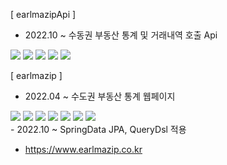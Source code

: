 [ earlmazipApi ]
- 2022.10 ~ 수동권 부동산 통계 및 거래내역 호출 Api
<div>
  <img src="https://img.shields.io/badge/Java-007396?style=flat-square&amp;logo=Java&amp;logoColor=white">
  <img src="https://img.shields.io/badge/Spring Boot-6DB33F?style=flat-square&amp;logo=Spring Boot&amp;logoColor=white">
  <img src="https://img.shields.io/badge/Gradle-02383A?style=flat-square&amp;logo=Gradle&amp;logoColor=white">
  <img src="https://img.shields.io/badge/JPA-007396?style=flat-square&amp;logo=Java&amp;logoColor=white">
	<img src="https://img.shields.io/badge/Querydsl-007396?style=flat-square&amp;logo=Java&amp;logoColor=white">
</div>

[ earlmazip ]
- 2022.04 ~ 수도권 부동산 통계 웹페이지
<div>
  <img src="https://img.shields.io/badge/Java-007396?style=flat-square&amp;logo=Java&amp;logoColor=white">
  <img src="https://img.shields.io/badge/Spring Boot-6DB33F?style=flat-square&amp;logo=Spring Boot&amp;logoColor=white">
  <img src="https://img.shields.io/badge/Gradle-02383A?style=flat-square&amp;logo=Gradle&amp;logoColor=white">
  <img src="https://img.shields.io/badge/JPA-007396?style=flat-square&amp;logo=Java&amp;logoColor=white">
	<img src="https://img.shields.io/badge/Querydsl-007396?style=flat-square&amp;logo=Java&amp;logoColor=white">
  <img src="https://img.shields.io/badge/Bootstrap-7952B3?style=flat-square&amp;logo=Bootstrap&amp;logoColor=white">
  <img src="https://img.shields.io/badge/Thymeleaf-005F0F?style=flat-square&amp;logo=Thymeleaf&amp;logoColor=white">
</div>
- 2022.10 ~ SpringData JPA, QueryDsl 적용

- https://www.earlmazip.co.kr
